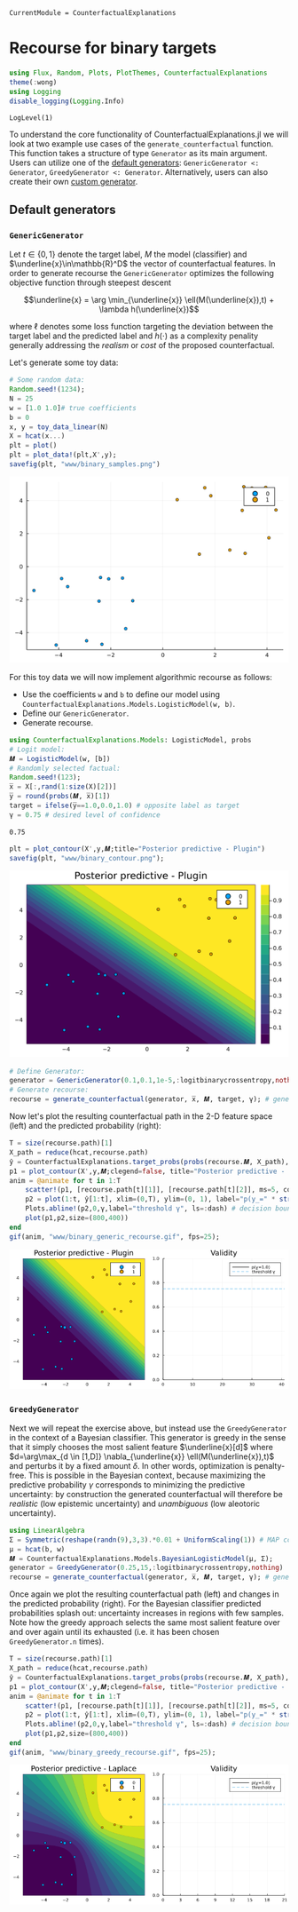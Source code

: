 ```@meta
CurrentModule = CounterfactualExplanations 
```

# Recourse for binary targets


```julia
using Flux, Random, Plots, PlotThemes, CounterfactualExplanations
theme(:wong)
using Logging
disable_logging(Logging.Info)
```


    LogLevel(1)


To understand the core functionality of CounterfactualExplanations.jl we will look at two example use cases of the `generate_counterfactual` function. This function takes a structure of type `Generator` as its main argument. Users can utilize one of the [default generators](#default-generators): `GenericGenerator <: Generator`, `GreedyGenerator <: Generator`. Alternatively, users can also create their own [custom generator](#custom-generators). 

## Default generators

### `GenericGenerator`

Let $t\in\{0,1\}$ denote the target label, $M$ the model (classifier) and $\underline{x}\in\mathbb{R}^D$ the vector of counterfactual features. In order to generate recourse the `GenericGenerator` optimizes the following objective function through steepest descent

```math
\underline{x} = \arg \min_{\underline{x}}  \ell(M(\underline{x}),t) + \lambda h(\underline{x})
```

where $\ell$ denotes some loss function targeting the deviation between the target label and the predicted label and $h(\cdot)$ as a complexity penality generally addressing the *realism* or *cost* of the proposed counterfactual. 

Let's generate some toy data:


```julia
# Some random data:
Random.seed!(1234);
N = 25
w = [1.0 1.0]# true coefficients
b = 0
x, y = toy_data_linear(N)
X = hcat(x...)
plt = plot()
plt = plot_data!(plt,X',y);
savefig(plt, "www/binary_samples.png")
```

![](www/binary_samples.png)

For this toy data we will now implement algorithmic recourse as follows:

- Use the coefficients `w` and `b` to define our model using `CounterfactualExplanations.Models.LogisticModel(w, b)`.
- Define our `GenericGenerator`.
- Generate recourse.


```julia
using CounterfactualExplanations.Models: LogisticModel, probs 
# Logit model:
𝑴 = LogisticModel(w, [b])
# Randomly selected factual:
Random.seed!(123);
x̅ = X[:,rand(1:size(X)[2])]
y̅ = round(probs(𝑴, x̅)[1])
target = ifelse(y̅==1.0,0.0,1.0) # opposite label as target
γ = 0.75 # desired level of confidence
```


    0.75



```julia
plt = plot_contour(X',y,𝑴;title="Posterior predictive - Plugin")
savefig(plt, "www/binary_contour.png");
```

![](www/binary_contour.png)


```julia
# Define Generator:
generator = GenericGenerator(0.1,0.1,1e-5,:logitbinarycrossentropy,nothing)
# Generate recourse:
recourse = generate_counterfactual(generator, x̅, 𝑴, target, γ); # generate recourse
```

Now let's plot the resulting counterfactual path in the 2-D feature space (left) and the predicted probability (right):


```julia
T = size(recourse.path)[1]
X_path = reduce(hcat,recourse.path)
ŷ = CounterfactualExplanations.target_probs(probs(recourse.𝑴, X_path),target)
p1 = plot_contour(X',y,𝑴;clegend=false, title="Posterior predictive - Plugin")
anim = @animate for t in 1:T
    scatter!(p1, [recourse.path[t][1]], [recourse.path[t][2]], ms=5, color=Int(y̅), label="")
    p2 = plot(1:t, ŷ[1:t], xlim=(0,T), ylim=(0, 1), label="p(y̲=" * string(target) * ")", title="Validity", lc=:black)
    Plots.abline!(p2,0,γ,label="threshold γ", ls=:dash) # decision boundary
    plot(p1,p2,size=(800,400))
end
gif(anim, "www/binary_generic_recourse.gif", fps=25);
```

![](www/binary_generic_recourse.gif)

### `GreedyGenerator`

Next we will repeat the exercise above, but instead use the `GreedyGenerator` in the context of a Bayesian classifier. This generator is greedy in the sense that it simply chooses the most salient feature $\underline{x}[d]$ where $d=\arg\max_{d \in [1,D]} \nabla_{\underline{x}} \ell(M(\underline{x}),t)$ and perturbs it by a fixed amount $\delta$. In other words, optimization is penalty-free. This is possible in the Bayesian context, because maximizing the predictive probability $\gamma$ corresponds to minimizing the predictive uncertainty: by construction the generated counterfactual will therefore be *realistic* (low epistemic uncertainty) and *unambiguous* (low aleotoric uncertainty).


```julia
using LinearAlgebra
Σ = Symmetric(reshape(randn(9),3,3).*0.01 + UniformScaling(1)) # MAP covariance matrix
μ = hcat(b, w)
𝑴 = CounterfactualExplanations.Models.BayesianLogisticModel(μ, Σ);
generator = GreedyGenerator(0.25,15,:logitbinarycrossentropy,nothing)
recourse = generate_counterfactual(generator, x̅, 𝑴, target, γ); # generate recourse
```

Once again we plot the resulting counterfactual path (left) and changes in the predicted probability (right). For the Bayesian classifier predicted probabilities splash out: uncertainty increases in regions with few samples. Note how the greedy approach selects the same most salient feature over and over again until its exhausted (i.e. it has been chosen `GreedyGenerator.n` times).


```julia
T = size(recourse.path)[1]
X_path = reduce(hcat,recourse.path)
ŷ = CounterfactualExplanations.target_probs(probs(recourse.𝑴, X_path),target)
p1 = plot_contour(X',y,𝑴;clegend=false, title="Posterior predictive - Laplace")
anim = @animate for t in 1:T
    scatter!(p1, [recourse.path[t][1]], [recourse.path[t][2]], ms=5, color=Int(y̅), label="")
    p2 = plot(1:t, ŷ[1:t], xlim=(0,T), ylim=(0, 1), label="p(y̲=" * string(target) * ")", title="Validity", lc=:black)
    Plots.abline!(p2,0,γ,label="threshold γ", ls=:dash) # decision boundary
    plot(p1,p2,size=(800,400))
end
gif(anim, "www/binary_greedy_recourse.gif", fps=25);
```

![](www/binary_greedy_recourse.gif)
